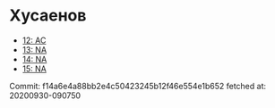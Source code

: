 # Хусаенов
- [12: AC](12.md)
- [13: NA](13.md)
- [14: NA](14.md)
- [15: NA](15.md)

Commit: f14a6e4a88bb2e4c50423245b12f46e554e1b652
 fetched at: 20200930-090750
